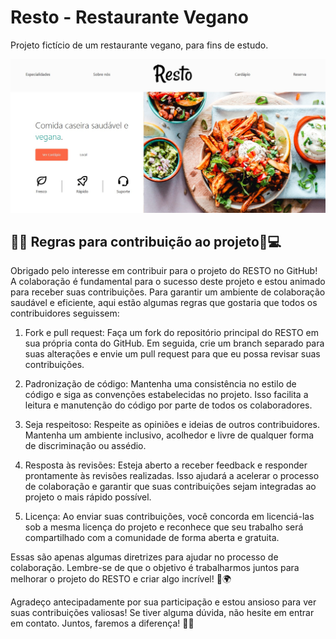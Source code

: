 # Resto - Restaurante Vegano
Projeto fictício de um restaurante vegano, para fins de estudo.

![App Screenshot](./assets/screenshots/screenshot-01.jpg)

## 📝🙌 Regras para contribuição ao projeto🌱💻

Obrigado pelo interesse em contribuir para o projeto do RESTO no GitHub! A colaboração é fundamental para o sucesso deste projeto e estou animado para receber suas contribuições. Para garantir um ambiente de colaboração saudável e eficiente, aqui estão algumas regras que gostaria que todos os contribuidores seguissem:

1. Fork e pull request: Faça um fork do repositório principal do RESTO em sua própria conta do GitHub. Em seguida, crie um branch separado para suas alterações e envie um pull request para que eu possa revisar suas contribuições.

2. Padronização de código: Mantenha uma consistência no estilo de código e siga as convenções estabelecidas no projeto. Isso facilita a leitura e manutenção do código por parte de todos os colaboradores.

3. Seja respeitoso: Respeite as opiniões e ideias de outros contribuidores. Mantenha um ambiente inclusivo, acolhedor e livre de qualquer forma de discriminação ou assédio.

4. Resposta às revisões: Esteja aberto a receber feedback e responder prontamente às revisões realizadas. Isso ajudará a acelerar o processo de colaboração e garantir que suas contribuições sejam integradas ao projeto o mais rápido possível.

5. Licença: Ao enviar suas contribuições, você concorda em licenciá-las sob a mesma licença do projeto e reconhece que seu trabalho será compartilhado com a comunidade de forma aberta e gratuita.

Essas são apenas algumas diretrizes para ajudar no processo de colaboração. Lembre-se de que o objetivo é trabalharmos juntos para melhorar o projeto do RESTO e criar algo incrível! 💚🌍

Agradeço antecipadamente por sua participação e estou ansioso para ver suas contribuições valiosas! Se tiver alguma dúvida, não hesite em entrar em contato. Juntos, faremos a diferença! 🚀🙌